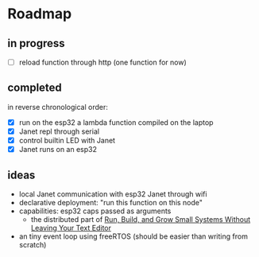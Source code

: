 # Roadmap

## in progress

* [ ] reload function through http (one function for now)

## completed

in reverse chronological order:

* [x] run on the esp32 a lambda function compiled on the laptop
* [x] Janet repl through serial
* [x] control builtin LED with Janet
* [x] Janet runs on an esp32

## ideas

* local Janet communication with esp32 Janet through wifi
* declarative deployment: "run this function on this node"
* capabilities: esp32 caps passed as arguments
  * the distributed part of [Run, Build, and Grow Small Systems Without Leaving Your Text Editor](https://albertzak.com/run-build-grow/)
* an tiny event loop using freeRTOS (should be easier than writing from scratch)
